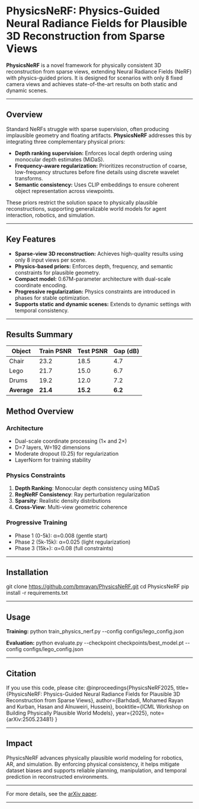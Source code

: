 # PhysicsNeRF: Physics-Guided Neural Radiance Fields for Plausible 3D Reconstruction from Sparse Views

**PhysicsNeRF** is a novel framework for physically consistent 3D reconstruction from sparse views, extending Neural Radiance Fields (NeRF) with physics-guided priors. It is designed for scenarios with only 8 fixed camera views and achieves state-of-the-art results on both static and dynamic scenes.

---

## Overview

Standard NeRFs struggle with sparse supervision, often producing implausible geometry and floating artifacts. **PhysicsNeRF** addresses this by integrating three complementary physical priors:
- **Depth ranking supervision:** Enforces local depth ordering using monocular depth estimates (MiDaS).
- **Frequency-aware regularization:** Prioritizes reconstruction of coarse, low-frequency structures before fine details using discrete wavelet transforms.
- **Semantic consistency:** Uses CLIP embeddings to ensure coherent object representation across viewpoints.

These priors restrict the solution space to physically plausible reconstructions, supporting generalizable world models for agent interaction, robotics, and simulation.

---

## Key Features

- **Sparse-view 3D reconstruction:** Achieves high-quality results using only 8 input views per scene.
- **Physics-based priors:** Enforces depth, frequency, and semantic constraints for plausible geometry.
- **Compact model:** 0.67M-parameter architecture with dual-scale coordinate encoding.
- **Progressive regularization:** Physics constraints are introduced in phases for stable optimization.
- **Supports static and dynamic scenes:** Extends to dynamic settings with temporal consistency.

---

## Results Summary

| Object | Train PSNR | Test PSNR | Gap (dB) |
|--------|-------------|------------|----------|
| Chair | 23.2 | 18.5 | 4.7 |
| Lego | 21.7 | 15.0 | 6.7 |
| Drums | 19.2 | 12.0 | 7.2 |
| **Average** | **21.4** | **15.2** | **6.2** |

## Method Overview

### Architecture
- Dual-scale coordinate processing (1× and 2×)
- D=7 layers, W=192 dimensions
- Moderate dropout (0.25) for regularization
- LayerNorm for training stability

### Physics Constraints
1. **Depth Ranking**: Monocular depth consistency using MiDaS
2. **RegNeRF Consistency**: Ray perturbation regularization  
3. **Sparsity**: Realistic density distributions
4. **Cross-View**: Multi-view geometric coherence

### Progressive Training
- Phase 1 (0-5k): α=0.008 (gentle start)
- Phase 2 (5k-15k): α=0.025 (light regularization)
- Phase 3 (15k+): α=0.08 (full constraints)


---

## Installation

git clone https://github.com/bmrayan/PhysicsNeRF.git
cd PhysicsNeRF
pip install -r requirements.txt

---

## Usage

**Training:**
python train_physics_nerf.py --config configs/lego_config.json

**Evaluation:**
python evaluate.py --checkpoint checkpoints/best_model.pt --config configs/lego_config.json

---

## Citation

If you use this code, please cite:
@inproceedings{PhysicsNeRF2025,
title={PhysicsNeRF: Physics-Guided Neural Radiance Fields for Plausible 3D Reconstruction from Sparse Views},
author={Barhdadi, Mohamed Rayan and Kurban, Hasan and Alnuweiri, Hussein},
booktitle={ICML Workshop on Building Physically Plausible World Models},
year={2025},
note={arXiv:2505.23481}
}

---

## Impact

PhysicsNeRF advances physically plausible world modeling for robotics, AR, and simulation. By enforcing physical consistency, it helps mitigate dataset biases and supports reliable planning, manipulation, and temporal prediction in reconstructed environments.

---

For more details, see the [arXiv paper](https://arxiv.org/abs/2505.23481).

---



